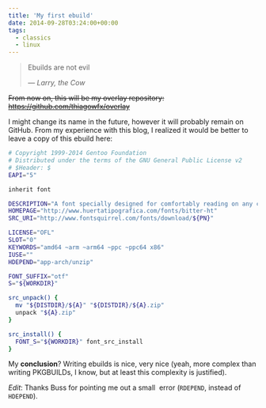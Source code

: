 ```yaml
---
title: 'My first ebuild'
date: 2014-09-28T03:24:00+00:00
tags:
  - classics
  - linux
---
```


> Ebuilds are not evil
>
> — <cite>Larry, the Cow</cite>

~~From now on, this will be my overlay repository: https://github.com/thiagowfx/overlay~~

I might change its name in the future, however it will probably remain on GitHub. From my experience with this blog, I realized it would be better to leave a copy of this ebuild here:

```bash
# Copyright 1999-2014 Gentoo Foundation
# Distributed under the terms of the GNU General Public License v2
# $Header: $
EAPI="5"

inherit font

DESCRIPTION="A font specially designed for comfortably reading on any computer or device"
HOMEPAGE="http://www.huertatipografica.com/fonts/bitter-ht"
SRC_URI="http://www.fontsquirrel.com/fonts/download/${PN}"

LICENSE="OFL"
SLOT="0"
KEYWORDS="amd64 ~arm ~arm64 ~ppc ~ppc64 x86"
IUSE=""
HDEPEND="app-arch/unzip"

FONT_SUFFIX="otf"
S="${WORKDIR}"

src_unpack() {
  mv "${DISTDIR}/${A}" "${DISTDIR}/${A}.zip"
  unpack "${A}.zip"
}

src_install() {
  FONT_S="${WORKDIR}" font_src_install
}
```

My **conclusion**? Writing ebuilds is nice, very nice (yeah, more complex than writing PKGBUILDs, I know, but at least this complexity is justified).

_Edit_: Thanks Buss for pointing me out a small  error (`RDEPEND`, instead of `HDEPEND`).
